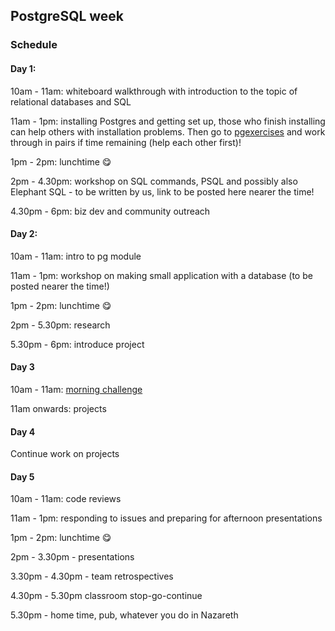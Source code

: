 ## PostgreSQL week

### Schedule

#### Day 1:

10am - 11am: whiteboard walkthrough with introduction to the topic of relational databases and SQL

11am - 1pm: installing Postgres and getting set up, those who finish installing can help others with installation problems.
Then go to [pgexercises](https://www.pgexercises.com/gettingstarted.html) and work through in pairs if time remaining (help each other first)!

1pm - 2pm: lunchtime 😋

2pm - 4.30pm: workshop on SQL commands, PSQL and possibly also Elephant SQL - to be written by us, link to be posted here nearer the time!

4.30pm - 6pm: biz dev and community outreach

#### Day 2:

10am - 11am: intro to pg module

11am - 1pm: workshop on making small application with a database (to be posted nearer the time!)

1pm - 2pm: lunchtime 😋

2pm - 5.30pm: research

5.30pm - 6pm: introduce project

#### Day 3

10am - 11am: [morning challenge](https://github.com/shiryz/db-morning-challenge)

11am onwards: projects


#### Day 4

Continue work on projects

#### Day 5

10am - 11am: code reviews

11am - 1pm: responding to issues and preparing for afternoon presentations

1pm - 2pm: lunchtime 😋

2pm - 3.30pm - presentations

3.30pm - 4.30pm - team retrospectives

4.30pm - 5.30pm classroom stop-go-continue

5.30pm - home time, pub, whatever you do in Nazareth

